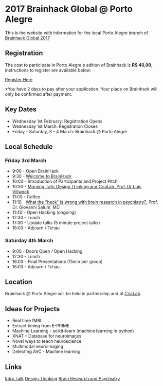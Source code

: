 # 2017 Brainhack Global @ Porto Alegre 

This is the website with information for the local Porto Alegre branch of [Brainhack Global 2017](http://events.brainhack.org/global2017/)

## Registration

The cost to participate in Porto Alegre's edition of Brainhack is **R$ 40,00**, instructions to register are available below: 

[Register Here](https://www.eventbrite.com/e/brainhack-global-porto-alegre-tickets-31284891954)

*You have 2 days to pay after your application. Your place on Brainhack will only be confirmed after payment.

## Key Dates

- Wednesday 1st February: Registration Opens
- Wednesday 1st March: Registration Closes
- Friday - Saturday, 3 - 4 March: Brainhack @ Porto Alegre

## Local Schedule

### Friday 3rd March

- 9:00  - Open BrainHack
- 9:30  - [Welcome to BrainHack](https://docs.google.com/presentation/d/1fgJCoJC5iNS15MK1dRMxdUZHj7-zf19WF4TwxFegBzw/edit#slide=id.p6)
- 10:00 - Introduction of Participants and Project Pitch
- 10:30 - [Morning Talk: Design Thinking and CriaLab, Prof. Dr Luís Villwock](https://www.youtube.com/watch?v=iq4BURqBzjU)
- 11:00 - Coffee
- 11:10 - [What the "heck" is wrong with brain research in psychiatry?](https://www.youtube.com/watch?v=nLgNjceLKDE), Prof. Dr. Giovanni Salum, MD
- 11:40 - Open Hacking (ongoing)
- 12:30 - Lunch
- 17:00 - Update talks (5 minute project talks)
- 18:00 - Adjourn / Tchau

### Saturday 4th March

- 9:00  - Doors Open / Open Hacking 
- 12:30 - Lunch
- 16:00 - Final Presentations (15min per group)
- 18:00 - Adjourn / Tchau 



## Location

Brainhack @ Porto Alegre will be held in partnership and at [CriaLab](http://www.pucrs.br/crialab). 

## Ideas for Projects
- Real time fMRI
- Extract timing from E-PRIME
- Machine Learning - scikit-learn (machine learning in python)
- XNAT – Database for neuroimages
- Novel ways to teach neuroscience
- Multimodal neuroimaging 
- Detecting AVC - Machine learning 


## Links

[Intro Talk](https://docs.google.com/presentation/d/1fgJCoJC5iNS15MK1dRMxdUZHj7-zf19WF4TwxFegBzw/edit?usp=sharing)
[Design Thinking](https://www.youtube.com/watch?v=iq4BURqBzjU)
[Brain Research and Psychiatry](https://www.youtube.com/watch?v=nLgNjceLKDE)